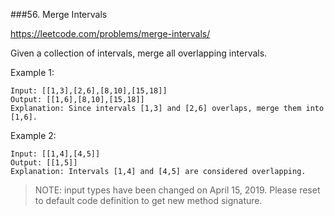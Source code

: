 ###56. Merge Intervals

https://leetcode.com/problems/merge-intervals/

Given a collection of intervals, merge all overlapping intervals.

Example 1:

    Input: [[1,3],[2,6],[8,10],[15,18]]
    Output: [[1,6],[8,10],[15,18]]
    Explanation: Since intervals [1,3] and [2,6] overlaps, merge them into [1,6].
Example 2:

    Input: [[1,4],[4,5]]
    Output: [[1,5]]
    Explanation: Intervals [1,4] and [4,5] are considered overlapping.

>NOTE: input types have been changed on April 15, 2019. Please reset to default code definition to get new method signature.